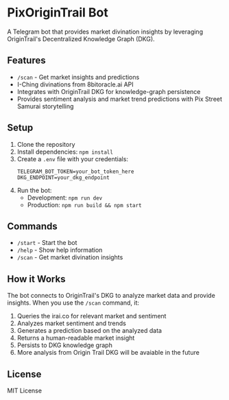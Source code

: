 # PixOriginTrail Bot

A Telegram bot that provides market divination insights by leveraging OriginTrail's Decentralized Knowledge Graph (DKG).

## Features

- `/scan` - Get market insights and predictions
- I-Ching divinations from 8bitoracle.ai API
- Integrates with OriginTrail DKG for knowledge-graph persistence
- Provides sentiment analysis and market trend predictions with Pix Street Samurai storytelling

## Setup

1. Clone the repository
2. Install dependencies: `npm install`
3. Create a `.env` file with your credentials:
   ```
   TELEGRAM_BOT_TOKEN=your_bot_token_here
   DKG_ENDPOINT=your_dkg_endpoint
   ```
4. Run the bot:
   - Development: `npm run dev`
   - Production: `npm run build && npm start`

## Commands

- `/start` - Start the bot
- `/help` - Show help information
- `/scan` - Get market divination insights

## How it Works

The bot connects to OriginTrail's DKG to analyze market data and provide insights. When you use the `/scan` command, it:

1. Queries the irai.co for relevant market and sentiment
2. Analyzes market sentiment and trends
3. Generates a prediction based on the analyzed data
4. Returns a human-readable market insight
5. Persists to DKG knowledge graph
6. More analysis from Origin Trail DKG will be avaiable in the future

## License

MIT License